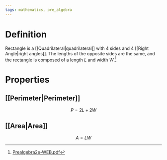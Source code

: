 ```yaml
---
tags: mathematics, pre_algebra
---
```


# Definition

Rectangle is a [[Quadrilateral|quadrilateral]] with $4$ sides and $4$ [[Right Angle|right angles]]. The lengths of the opposite sides are the same, and the rectangle is composed of a length $L$ and width $W$.[^1]

# Properties

## [[Perimeter|Perimeter]]

$$P = 2L + 2W $$

## [[Area|Area]]

$$A = LW$$


[^1]: [Prealgebra2e-WEB.pdf](zotero://open-pdf/library/items/W4QW2QZI?page=778)